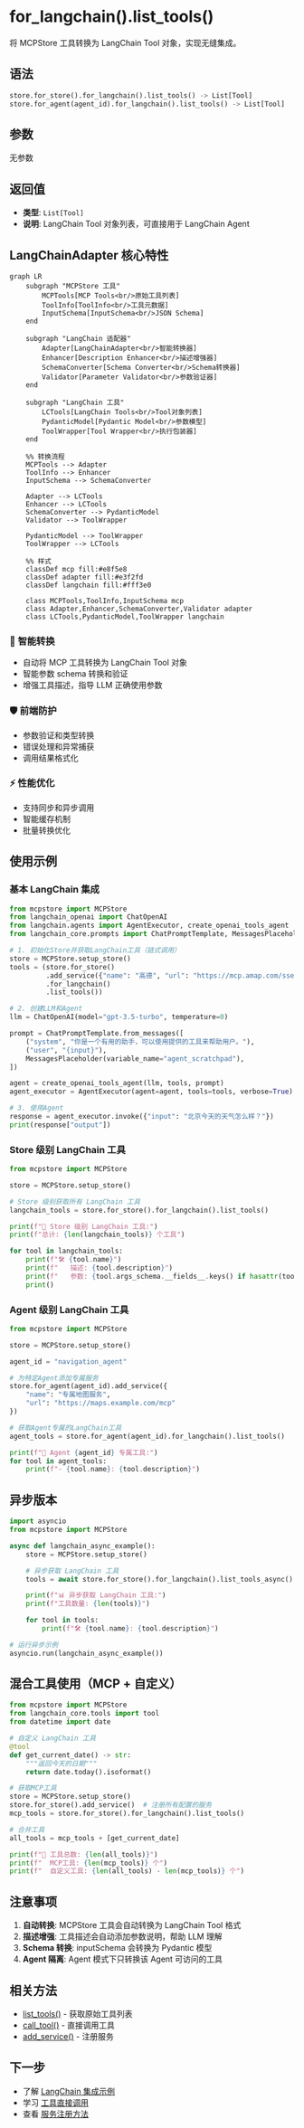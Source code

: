 # for_langchain().list_tools()

将 MCPStore 工具转换为 LangChain Tool 对象，实现无缝集成。

## 语法

```python
store.for_store().for_langchain().list_tools() -> List[Tool]
store.for_agent(agent_id).for_langchain().list_tools() -> List[Tool]
```

## 参数

无参数

## 返回值

- **类型**: `List[Tool]`
- **说明**: LangChain Tool 对象列表，可直接用于 LangChain Agent

## LangChainAdapter 核心特性

```mermaid
graph LR
    subgraph "MCPStore 工具"
        MCPTools[MCP Tools<br/>原始工具列表]
        ToolInfo[ToolInfo<br/>工具元数据]
        InputSchema[InputSchema<br/>JSON Schema]
    end

    subgraph "LangChain 适配器"
        Adapter[LangChainAdapter<br/>智能转换器]
        Enhancer[Description Enhancer<br/>描述增强器]
        SchemaConverter[Schema Converter<br/>Schema转换器]
        Validator[Parameter Validator<br/>参数验证器]
    end

    subgraph "LangChain 工具"
        LCTools[LangChain Tools<br/>Tool对象列表]
        PydanticModel[Pydantic Model<br/>参数模型]
        ToolWrapper[Tool Wrapper<br/>执行包装器]
    end

    %% 转换流程
    MCPTools --> Adapter
    ToolInfo --> Enhancer
    InputSchema --> SchemaConverter

    Adapter --> LCTools
    Enhancer --> LCTools
    SchemaConverter --> PydanticModel
    Validator --> ToolWrapper

    PydanticModel --> ToolWrapper
    ToolWrapper --> LCTools

    %% 样式
    classDef mcp fill:#e8f5e8
    classDef adapter fill:#e3f2fd
    classDef langchain fill:#fff3e0

    class MCPTools,ToolInfo,InputSchema mcp
    class Adapter,Enhancer,SchemaConverter,Validator adapter
    class LCTools,PydanticModel,ToolWrapper langchain
```

### 🧠 **智能转换**
- 自动将 MCP 工具转换为 LangChain Tool 对象
- 智能参数 schema 转换和验证
- 增强工具描述，指导 LLM 正确使用参数

### 🛡️ **前端防护**
- 参数验证和类型转换
- 错误处理和异常捕获
- 调用结果格式化

### ⚡ **性能优化**
- 支持同步和异步调用
- 智能缓存机制
- 批量转换优化

## 使用示例

### 基本 LangChain 集成

```python
from mcpstore import MCPStore
from langchain_openai import ChatOpenAI
from langchain.agents import AgentExecutor, create_openai_tools_agent
from langchain_core.prompts import ChatPromptTemplate, MessagesPlaceholder

# 1. 初始化Store并获取LangChain工具（链式调用）
store = MCPStore.setup_store()
tools = (store.for_store()
         .add_service({"name": "高德", "url": "https://mcp.amap.com/sse?key=YOUR_KEY"})
         .for_langchain()
         .list_tools())

# 2. 创建LLM和Agent
llm = ChatOpenAI(model="gpt-3.5-turbo", temperature=0)

prompt = ChatPromptTemplate.from_messages([
    ("system", "你是一个有用的助手，可以使用提供的工具来帮助用户。"),
    ("user", "{input}"),
    MessagesPlaceholder(variable_name="agent_scratchpad"),
])

agent = create_openai_tools_agent(llm, tools, prompt)
agent_executor = AgentExecutor(agent=agent, tools=tools, verbose=True)

# 3. 使用Agent
response = agent_executor.invoke({"input": "北京今天的天气怎么样？"})
print(response["output"])
```

### Store 级别 LangChain 工具

```python
from mcpstore import MCPStore

store = MCPStore.setup_store()

# Store 级别获取所有 LangChain 工具
langchain_tools = store.for_store().for_langchain().list_tools()

print(f"🏪 Store 级别 LangChain 工具:")
print(f"总计: {len(langchain_tools)} 个工具")

for tool in langchain_tools:
    print(f"🛠️ {tool.name}")
    print(f"   描述: {tool.description}")
    print(f"   参数: {tool.args_schema.__fields__.keys() if hasattr(tool, 'args_schema') else '无'}")
    print()
```

### Agent 级别 LangChain 工具

```python
from mcpstore import MCPStore

store = MCPStore.setup_store()

agent_id = "navigation_agent"

# 为特定Agent添加专属服务
store.for_agent(agent_id).add_service({
    "name": "专属地图服务",
    "url": "https://maps.example.com/mcp"
})

# 获取Agent专属的LangChain工具
agent_tools = store.for_agent(agent_id).for_langchain().list_tools()

print(f"🤖 Agent {agent_id} 专属工具:")
for tool in agent_tools:
    print(f"- {tool.name}: {tool.description}")
```

## 异步版本

```python
import asyncio
from mcpstore import MCPStore

async def langchain_async_example():
    store = MCPStore.setup_store()

    # 异步获取 LangChain 工具
    tools = await store.for_store().for_langchain().list_tools_async()

    print(f"📊 异步获取 LangChain 工具:")
    print(f"工具数量: {len(tools)}")

    for tool in tools:
        print(f"🛠️ {tool.name}: {tool.description}")

# 运行异步示例
asyncio.run(langchain_async_example())
```

## 混合工具使用（MCP + 自定义）

```python
from mcpstore import MCPStore
from langchain_core.tools import tool
from datetime import date

# 自定义 LangChain 工具
@tool
def get_current_date() -> str:
    """返回今天的日期"""
    return date.today().isoformat()

# 获取MCP工具
store = MCPStore.setup_store()
store.for_store().add_service()  # 注册所有配置的服务
mcp_tools = store.for_store().for_langchain().list_tools()

# 合并工具
all_tools = mcp_tools + [get_current_date]

print(f"🔧 工具总数: {len(all_tools)}")
print(f"  MCP工具: {len(mcp_tools)} 个")
print(f"  自定义工具: {len(all_tools) - len(mcp_tools)} 个")
```

## 注意事项

1. **自动转换**: MCPStore 工具会自动转换为 LangChain Tool 格式
2. **描述增强**: 工具描述会自动添加参数说明，帮助 LLM 理解
3. **Schema 转换**: inputSchema 会转换为 Pydantic 模型
4. **Agent 隔离**: Agent 模式下只转换该 Agent 可访问的工具

## 相关方法

- [list_tools()](../listing/list-tools.md) - 获取原始工具列表
- [call_tool()](../usage/call-tool.md) - 直接调用工具
- [add_service()](../../services/registration/register-service.md) - 注册服务

## 下一步

- 了解 [LangChain 集成示例](examples.md)
- 学习 [工具直接调用](../usage/call-tool.md)
- 查看 [服务注册方法](../../services/registration/register-service.md)
```
